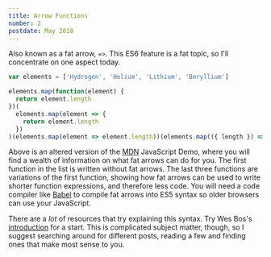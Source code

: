 ```yaml
---
title: Arrow Functions
number: 2
postdate: May 2018
---
```


Also known as a fat arrow, `=>`. This ES6 feature is a fat topic, so I'll concentrate on one aspect today.

```jsx
var elements = ['Hydrogen', 'Helium', 'Lithium', 'Beryllium']

elements.map(function(element) {
  return element.length
})(
  elements.map(element => {
    return element.length
  })
)(elements.map(element => element.length))(elements.map(({ length }) => length))
```

Above is an altered version of the [MDN](https://developer.mozilla.org/en-US/docs/Web/JavaScript/Reference/Functions/Arrow_functions) JavaScript Demo, where you will find a wealth of information on what fat arrows can do for you. The first function in the list is written without fat arrows. The last three functions are variations of the first function, showing how fat arrows can be used to write shorter function expressions, and therefore less code. You will need a code compiler like [Babel](https://babeljs.io/) to compile fat arrows into ES5 syntax so older browsers can use your JavaScript.

There are a _lot_ of resources that try explaining this syntax. Try Wes Bos's [introduction](https://wesbos.com/arrow-functions/) for a start. This is complicated subject matter, though, so I suggest searching around for different posts, reading a few and finding ones that make most sense to you.
